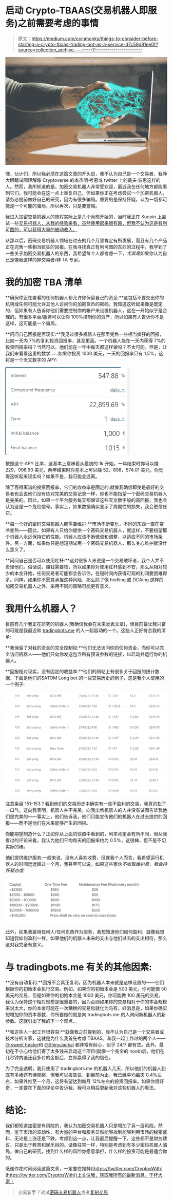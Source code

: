 # 启动 Crypto-TBAAS(交易机器人即服务)之前需要考虑的事情

> 原文：<https://medium.com/coinmonks/things-to-consider-before-starting-a-crypto-tbaas-trading-bot-as-a-service-d7c59d81ee0f?source=collection_archive---------7----------------------->

![](img/6871065ce2aed26dfc295bcfbf8126bf.png)

嘿，伙计们，所以我必须在这篇文章的开头说，我不认为自己是一个交易者，我睁大眼睛试图理解像 Cryptoverse 的本杰明·考恩或 twitter 上的戴夫·波恩这样的人。然而，我所知道的是，加密交易机器人非常受欢迎，最近我在任何地方都能看到它们。我可能会在这一点上重复自己，但如果你正在考虑尝试一个加密机器人，请务必提前做好自己的研究，因为有很多骗局。重要的是保持怀疑，认为一切都可能是一个可能的骗局，所以再次，只是要警惕。

我进入加密交易机器人的旅程实际上是几个月前开始的，当时我正在 Kucoin 上尝试一些[交易机器人，从我的经验来看，虽然使用起来很有趣，但我不认为这是有利可图的，可以获得大量的被动收入。](https://www.publish0x.com/jaik83/things-to-consider-before-using-kucoins-trading-bots-xqmldem)

从那以后，密码交易机器人领域在过去的几个月里肯定有所发展，而且有几个产品正在兜售一些相当疯狂的回报。在我寻找真正有利可图的东西的过程中，我学到了一些关于加密交易机器人的东西，我希望每个人都考虑一下，*尤其是*如果你认为自己是像我这样的非交易者/非 TA 专家。

# 我的加密 TBA 清单

**确保你正在查看的任何机器人都允许你保留自己的资金:**这包括不要交出你的私钥或任何可能允许其他人访问你的加密货币的密码。我知道这听起来像是既定的，但如果有人告诉你他们需要控制你的帐户来设置机器人，这在一开始似乎是合理的。有很多平台/服务可以让你 100%控制你的资产，所以如果有人告诉你不是这样，这可能是一个骗局。

**问问自己回报是否现实:**我见过很多机器人在那里兜售一些相当疯狂的回报，比如一天内 7%的复利投资回报率，甚至更高。一个机器人能在一天内获得 7%的投资回报率吗？当然可以。他们能在一年中每天都这样做吗？不太可能。但是，让我们来看看这里的数学……如果你投资 1000 美元，一天的回报率只有 1.5%，这将是一个天文数字的 APY:

![](img/8cb9094119958816e9c34725e4901711.png)

按照这个 APY 比率，这基本上意味着从最初的 1k 开始，一年结束时你可以赚 229，996.90 美元，两年结束时你基本上可以赚 52，898，574.01 美元。你觉得这听起来现实吗？如果不是，我可能会远离。

除了高得离谱的投资回报率，它们的收益率是固定的:就像我确信即使是最好的交易者也会说他们没有绝对完美的交易记录一样，你也不能指望一个密码交易机器人是完美的。因此，如果一个平台服务每天都保证这些天文数字般的高回报，我也会认为这是一个危险信号。事实上，如果数据确实显示了周期性的损失，我会更信任它。

**每一个好的密码交易机器人都需要维护:**市场不断变化，不同的东西一直在变冷变热——因此，如果有人只给你提供一个密码交易机器人，就这样，不要指望那个机器人永远保持它的性能。机器人应该不断微调和调整，以适应不同的市场条件。另一方面，如果你只是想短期试用一个密码交易机器人，那么关心维护就没什么意义了。

**问问自己是否可以使用杠杆:**这对很多人来说是一个交易破坏者，我个人并不责怪他们。俗话说，赚钱需要钱，所以如果你对使用杠杆感到不安，那么从相对较少的本金开始，任何交易者可能都会告诉你，在短时间内获得可观的利润要困难得多。同样，如果你不愿意承担这种风险，那么除了像 hodling 或 DCAing 这样的加密交易机器人之外，采用不同的策略可能更有意义。

# 我用什么机器人？

目前有几个我正在研究的机器人(我确信我会在未来发表文章)，但目前最让我兴奋的可能是我最近和 [tradingbots.me](https://tradingbots.me/) 的人一起启动的一个。这些人正好符合我的清单:

**我保留了对我的资金的完全控制权:**他们无法访问你的任何资金，而你可以完全访问机器人——他们只向你发送包含所有预设参数的链接，以启动并运行你的机器人。

**回报相对现实，没有固定的收益率:**他们的网站上有很多关于回报的统计数据，下面是他们的$ATOM Long bot 的一些交易历史的例子，这是我个人使用的一个例子:

![](img/b5c68b036c9fc9c7fac6c480467a89e7.png)

注意条目 151–153？看到他们的交易历史中确实有一些不盈利的交易，我真的松了一口气。这向我表明，机器人并不完美，向我出售机器人的人并没有试图告诉我他们是完美的——事实上，他们告诉我，他们只能宣传他们的机器人在过去提供的回报——而不是他们在未来能够产生的回报。

你能期望制造什么？正如你从上面的快照中看到的，利率肯定会有所不同，但从我看过的评论来看，我认为他们平均每天的回报率约为 0.5%，这很棒，但不是不切实际的棒。

他们提供维护服务:一般来说，没有人喜欢收费，但就我个人而言，我希望运行机器人的时间远远超过一个月，我甚至可以说，如果这些家伙*不收取维护费，我会持怀疑态度:*

![](img/1fcabad2b7073059c5afa72c4aa7a4f6.png)

此外，如果我雇用任何人/任何东西作为服务，我想知道他们如何盈利，就像我想知道我如何盈利一样，如果他们的机器人未来的支出与他们过去的支出相符，那么这对我完全有意义。

# **与 tradingbots.me 有关的其他因素:**

**没有自动复利:**回报不会真正复利，因为机器人本来就是这样设置的——它们根据你的初始本金执行交易。例如，如果你的初始本金是 500 美元，你可能做 50 美元的交易，但是如果你的初始本金是 1000 美元，你可能做 100 美元的交易。我认为保持这个相对规模是很重要的，因为否则如果你的交易相对于你的本金规模来说太大，你的本金可能在一次糟糕的交易后就化为乌有。好消息是，如果你确实想增加你的资本基数，你所要做的就是向 tradingbots.me 的人询问新机器人的新参数。这就引出了我的下一个观点…

**和这些人一起工作很容易:**就像我之前提到的，我不认为自己是一个交易者或技术分析专家，这就是为什么我首先考虑 TBAAS。和我一起工作过的两个人——[@ sweet heater](https://twitter.com/sweetheater)和 [@ShinyJackal](https://twitter.com/ShinyJackal) 都非常有耐心，似乎 24/7 都有空。此外，最初在不小心给他们寄了太多钱来启动这个项目(就像一个完全的 noob)后，他们在几秒钟内退还我多付的金额后，立即赢得了我的信任。

为了完全透明，我只使用了 tradingbots.me 的机器人几天，所以他们的机器人到底有多棒还有待观察，但我可以报告说，到目前为止，我已经平均每天 0.4%左右，如果外推至一个月，这将有望达到每月 12%左右的投资回报率。如果你很好奇，一定要在下面的评论中告诉我，我可以稍后更新我对这些机器人的看法。

# 结论:

我们都知道加密是有风险的，我认为加密交易机器人只是增加了另一层风险。然而，鉴于市场的波动性，有大量的平台和服务显然能够找到能够利用市场的秘密酱料，无论是上涨还是下跌。考虑到这一点，让我最后提醒一下，这些都不是财务建议，只是出于教育和娱乐目的。请像往常一样，特别是考虑到有多少密码机器人骗局，做自己的研究，找到什么样的风险你愿意承担，什么样的投资可能是最适合你的。

感谢你花时间阅读这篇文章，一定要在推特([https://twitter.com/CryptosWith](https://twitter.com/CryptosWith))上关注我，获取我所有的最新消息。干杯大家！

> 交易新手？试试[密码交易机器人](/coinmonks/crypto-trading-bot-c2ffce8acb2a)或者[复制交易](/coinmonks/top-10-crypto-copy-trading-platforms-for-beginners-d0c37c7d698c)